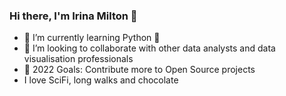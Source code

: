 ### Hi there, I'm Irina Milton 👋 


- 🌱 I’m currently learning Python 🤣
- 👯 I’m looking to collaborate with other data analysts and data visualisation professionals
- 🥅 2022 Goals: Contribute more to Open Source projects
- I love SciFi, long walks and chocolate

